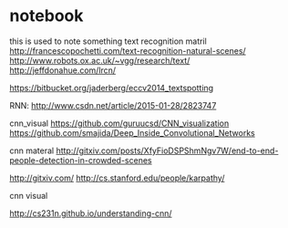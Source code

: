 # notebook
this is used to note something
text recognition matril
http://francescopochetti.com/text-recognition-natural-scenes/
http://www.robots.ox.ac.uk/~vgg/research/text/
http://jeffdonahue.com/lrcn/

https://bitbucket.org/jaderberg/eccv2014_textspotting

RNN:
http://www.csdn.net/article/2015-01-28/2823747

cnn_visual
https://github.com/guruucsd/CNN_visualization
https://github.com/smajida/Deep_Inside_Convolutional_Networks


cnn materal
http://gitxiv.com/posts/XfyFioDSPShmNgv7W/end-to-end-people-detection-in-crowded-scenes

http://gitxiv.com/
http://cs.stanford.edu/people/karpathy/

cnn visual

http://cs231n.github.io/understanding-cnn/
